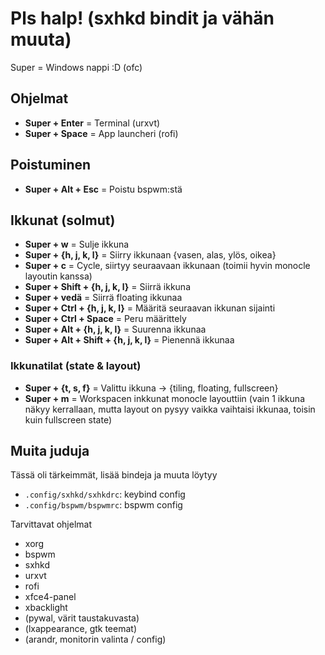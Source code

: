 # Pls halp! (sxhkd bindit ja vähän muuta)

Super = Windows nappi :D (ofc)

## Ohjelmat

- **Super + Enter** = Terminal (urxvt)
- **Super + Space** = App launcheri (rofi)

## Poistuminen

- **Super + Alt + Esc** = Poistu bspwm:stä

## Ikkunat (solmut)

- **Super + w** = Sulje ikkuna
- **Super + {h, j, k, l}** = Siirry ikkunaan {vasen, alas, ylös, oikea}
- **Super + c** = Cycle, siirtyy seuraavaan ikkunaan (toimii hyvin monocle layoutin kanssa)
- **Super + Shift + {h, j, k, l}** = Siirrä ikkuna
- **Super + vedä** = Siirrä floating ikkunaa
- **Super + Ctrl + {h, j, k, l}** = Määritä seuraavan ikkunan sijainti
- **Super + Ctrl + Space** = Peru määrittely
- **Super + Alt + {h, j, k, l}** = Suurenna ikkunaa
- **Super + Alt + Shift + {h, j, k, l}** = Pienennä ikkunaa

### Ikkunatilat (state & layout)

- **Super + {t, s, f}** = Valittu ikkuna -> {tiling, floating, fullscreen}
- **Super + m** = Workspacen inkkunat monocle layouttiin (vain 1
ikkuna näkyy kerrallaan, mutta layout on pysyy vaikka vaihtaisi ikkunaa, toisin kuin fullscreen state)

## Muita juduja

Tässä oli tärkeimmät, lisää bindeja ja muuta löytyy

- `.config/sxhkd/sxhkdrc`: keybind config
- `.config/bspwm/bspwmrc`: bspwm config

Tarvittavat ohjelmat

- xorg
- bspwm
- sxhkd
- urxvt
- rofi
- xfce4-panel
- xbacklight
- (pywal, värit taustakuvasta)
- (lxappearance, gtk teemat)
- (arandr, monitorin valinta / config)
